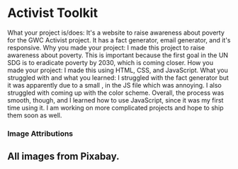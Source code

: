 # Activist Toolkit
What your project is/does: It's a website to raise awareness about poverty for the GWC Activist project. It has a fact generator, email generator, and it's responsive. 
Why you made your project: I made this project to raise awareness about poverty. This is important because the first goal in the UN SDG is to eradicate poverty by 2030, which is coming closer. 
How you made your project: I made this using HTML, CSS, and JavaScript.
What you struggled with and what you learned: I struggled with the fact generator but it was apparently due to a small , in the JS file which was annoying. I also struggled with coming up with the color scheme. Overall, the process was smooth, though, and I learned how to use JavaScript, since it was my first time using it. I am working on more complicated projects and hope to ship them soon as well. 


### Image Attributions
  All images from Pixabay.
---


